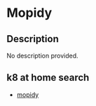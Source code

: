 # Mopidy

## Description

No description provided.

## k8 at home search

- [mopidy](https://nanne.dev/k8s-at-home-search/#/mopidy)

